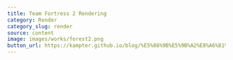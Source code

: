 ```yaml
---
title: Team Fortress 2 Rendering
category: Render
category_slug: render
source: content
image: images/works/forest2.png
button_url: https://kampter.github.io/blog/%E5%86%9B%E5%9B%A2%E8%A6%81%E5%A1%9E2%E6%B8%B2%E6%9F%93shader%E5%AE%9E%E7%8E%B0/
---
```




